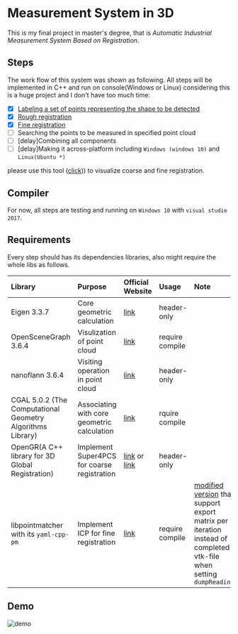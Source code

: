 # Measurement System in 3D

This is my final project in master's degree,  that is *Automatic Industrial Measurement System Based on Registration*.

## Steps

The work flow of this system was shown as following. All steps will be implemented in C++ and run on console(Windows or Linux) considering this is a huge project and I don't have too much time:

- [x] [Labeling a set of points representing the shape to be detected](./labeling_points)
- [x] [Rough registration](./rough_registration)
- [x] [Fine registration](./fine_registration)
- [ ] Searching the points to be measured in specified point cloud
- [ ] [delay]Combining all components
- [ ] [delay]Making it across-platform including `Windows (windows 10)` and `Linux(Ubuntu *)`

please use this tool ([click](./display_fine_and_coarse))) to visualize coarse and fine registration.

## Compiler

For now, all steps are testing and running on `Windows 10` with `visual studio 2017`.

## Requirements

Every step should has its dependencies libraries, also might require the whole libs as follows.

| Library | Purpose | Official Website | Usage| Note |
| :---         |     :---      | :--- | :---|:---|
 | Eigen 3.3.7   |  Core geometric calculation     | [link](http://eigen.tuxfamily.org/index.php?title=Main_Page)    | header-only | |
| OpenSceneGraph 3.6.4  |  Visulization of point cloud     | [link](http://www.openscenegraph.org/)    | require compile | |
| nanoflann 3.6.4  | Visiting operation in point cloud     | [link](https://github.com/jlblancoc/nanoflann)   | header-only | |
| CGAL 5.0.2  (The Computational Geometry Algorithms Library) | Associating with core geometric calculation     | [link](https://www.cgal.org/)   | rquire compile| |
| OpenGR(A C++ library for 3D Global Registration)  |  Implement Super4PCS for coarse registration  | [link](https://github.com/STORM-IRIT/OpenGR) or [link](https://storm-irit.github.io/OpenGR/index.html)   | header-only | |
| libpointmatcher with its `yaml-cpp-pm`   | Implement  ICP  for fine registration    | [link](https://github.com/ethz-asl/libpointmatcher)   | require compile | [modified version](https://github.com/Gltina/libpointmatcher) that support export matrix per iteration instead of completed vtk-file when setting `dumpReading`|

## Demo

![demo](./demo/demo.gif)